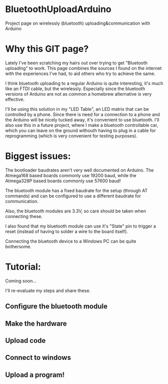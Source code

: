 # BluetoothUploadArduino
Project page on wirelessly (bluetooth) uploading&amp;communication with Arduino

# Why this GIT page?

Lately I've been scratching my hairs out over trying to get "Bluetooth uploading" to work.
This page combines the sources I found on the internet with the experiences I've had, to aid others who try to achieve the same.

I think bluetooth uploading to a regular Arduino is quite interesting, it's much like an FTDI cable, but the wirelessly.
Especially since the bluetooth versions of Arduino are not as common a homebrew alternative is very effective.

I'll be using this solution in my "LED Table", an LED matrix that can be controlled by a phone. Since there is need for a connection to a phone and the Arduino will be nicely tucked away, it's convenient to use bluetooth.
I'll also use this in a future project, where I make a bluetooth controllable car, which you can leave on the ground withouth having to plug in a cable for reprogramming (which is very convenient for testing purposes).

# Biggest issues:

The bootloader baudrates aren't very well documented on Arduino.
The Atmega168 based boards commonly use 19200 baud, while the Atmega328P based boards commonly use 57600 baud!

The bluetooth module has a fixed baudrate for the setup (through AT commands) and can be configured to use a different baudrate for communication.

Also, the bluetooth modules are 3.3V, so care should be taken when connecting these.

I also found that my bluetooth module can use it's "State" pin to trigger a reset (instead of having to solder a wire to the board itself).

Connecting the bluetooth device to a Windows PC can be quite bothersome.

# Tutorial:

Coming soon...

I'll re-evaluate my steps and share these.

## Configure the bluetooth module

## Make the hardware

## Upload code

## Connect to windows

## Upload a program!
